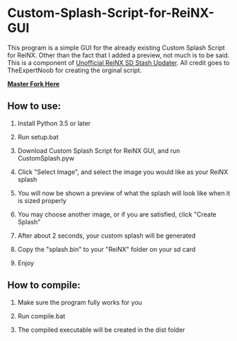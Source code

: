 # Custom-Splash-Script-for-ReiNX-GUI

This program is a simple GUI for the already existing Custom Splash Script for ReiNX. Other than the fact that I added a preview, not much is to be said. This is a component of [Unofficial ReiNX SD Stash Updater](https://github.com/lunalik2/Unofficial-ReiNX-SD-Stash-Updater). All credit goes to TheExpertNoob for creating the orginal script.

**[Master Fork Here](https://github.com/TheExpertNoob/Custom-Splash-Script-for-ReiNX/tree/master)**

## How to use:
1. Install Python 3.5 or later

2. Run setup.bat

3. Download Custom Splash Script for ReiNX GUI, and run CustomSplash.pyw

4. Click "Select Image", and select the image you would like as your ReiNX splash

5. You will now be shown a preview of what the splash will look like when it is sized properly

6. You may choose another image, or if you are satisfied, click "Create Splash"

7. After about 2 seconds, your custom splash will be generated

8. Copy the "splash.bin" to your "ReiNX" folder on your sd card

9. Enjoy

## How to compile:
1. Make sure the program fully works for you

2. Run compile.bat

3. The compiled executable will be created in the dist folder

